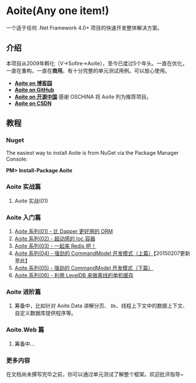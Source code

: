 # Aoite(Any one item!) #
一个适于任何 .Net Framework 4.0+ 项目的快速开发整体解决方案。

## 介绍 ##
本项目从2009年孵化（V->Sofire->Aoite），至今已度过5个年头。一直在优化，一直在重构，一直在**商用**。有十分完整的单元测试用例。可以放心使用。

- **[Aoite on 博客园](http://www.cnblogs.com/sofire)**
- **[Aoite on GitHub](https://github.com/treenew/Aoite)**
- **[Aoite on 开源中国](http://git.oschina.net/treenew/aoite)** 感谢 OSCHINA 将 Aoite 列为推荐项目。
- **[Aoite on CSDN](https://code.csdn.net/mrlen/aoite)**

## 教程 ##

### Nuget ###

The easiest way to install Aoite is from NuGet via the Package Manager Console:

**PM> Install-Package Aoite**
### Aoite 实战篇 ###
1. Aoite 实战(01)

### Aoite 入门篇 ###
1. [Aoite 系列(01) - 比 Dapper 更好用的 ORM](http://www.cnblogs.com/sofire/p/aoite_data.html)
2. [Aoite 系列(02) - 超动感的 Ioc 容器](http://www.cnblogs.com/sofire/p/aoite_ioc.html)
3. [Aoite 系列(03) - 一起来 Redis 吧！](http://www.cnblogs.com/sofire/p/aoite_redis.html)
5. [Aoite 系列(04) - 强劲的 CommandModel 开发模式（上篇）](http://www.cnblogs.com/sofire/p/aoite_commandmodel_01.html)【20150207更新至此】
5. [Aoite 系列(05) - 强劲的 CommandModel 开发模式（下篇）](http://www.cnblogs.com/sofire/p/aoite_commandmodel_02.html)
6. [Aoite 系列(06) - 利用 LevelDB 来做离线的单机缓存](http://www.cnblogs.com/sofire/p/aoite_leveldb.html)

### Aoite 进阶篇 ###
1. 筹备中，比如针对 Aoite.Data 讲解分页、 `Db`、线程上下文中的数据上下文、自定义数据库提供程序等。

### Aoite.Web 篇 ###
1. 筹备中...

### 更多内容 ###
在文档尚未撰写完毕之前，你可以通过单元测试了解整个框架。欢迎批评指导~
